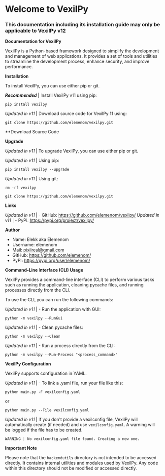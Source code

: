 # Welcome to VexilPy
### This documentation including its installation guide may only be applicable to VexilPy v12

**Documentation for VexilPy**

VexilPy is a Python-based framework designed to simplify the development and management of web applications.
It provides a set of tools and utilities to streamline the development process,
enhance security, and improve performance.

**Installation**

To install VexilPy, you can use either pip or git.

***Recommended*** | Install VexilPy v11 using pip:
```commandline
pip install vexilpy
```

*Updated in v11* | Download source code for VexilPy 11 using:
```commandline
git clone https://github.com/elemenom/vexilpy.git
```

**Download Source Code

**Upgrade**

*Updated in v11* | To upgrade VexilPy, you can use either pip or git.

*Updated in v11* | Using pip:
```commandline
pip install vexilpy --upgrade
```

*Updated in v11* | Using git:
```commandline
rm -rf vexilpy

git clone https://github.com/elemenom/vexilpy.git
```

**Links**

*Updated in v11* | - GitHub: https://github.com/elemenom/vexilpy/
*Updated in v11* | - PyPI: https://pypi.org/project/vexilpy/

**Author**

- Name: Elekk aka Elemenom
- Username: elemenom
- Mail: pixilreal@gmail.com
- GitHub: https://github.com/elemenom/
- PyPI: https://pypi.org/user/elemenom/

**Command-Line Interface (CLI) Usage**

VexilPy provides a command-line interface (CLI) to perform various tasks such as running the application, cleaning pycache files, and running processes directly from the CLI.

To use the CLI, you can run the following commands:

*Updated in v11* | - Run the application with GUI:
```commandline
python -m vexilpy --RunGui
```

*Updated in v11* | - Clean pycache files:
```commandline
python -m vexilpy --Clean
```

*Updated in v11* | - Run a process directly from the CLI:
```commandline
python -m vexilpy --Run-Process "<process_command>"
```

**VexilPy Configuration**

VexilPy supports configuration in YAML.

*Updated in v11* | - To link a .yaml file, run your file like this:
```commandline
python main.py -F vexilconfig.yaml
```
or
```commandline
python main.py --File vexilconfig.yaml
```

*Updated in v11* | If you don't provide a vexilconfig file, VexilPy will automatically create (if needed) and use `vexilconfig.yaml`.
A warning will be logged if the file has to be created.

```log
WARNING | No vexilconfig.yaml file found. Creating a new one.
```

**Important Note**

Please note that the `backendutils` directory is not intended to be accessed directly. It contains internal utilities and modules used by VexilPy. Any code within this directory should not be modified or accessed directly.